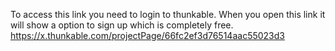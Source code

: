 To access this link you need to login to thunkable. When you open this link it will show a option to sign up which is completely free.
https://x.thunkable.com/projectPage/66fc2ef3d76514aac55023d3
